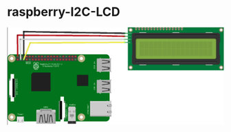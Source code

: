 # raspberry-I2C-LCD


![Alt text of the image](https://github.com/cololaborde/raspberry-I2C-LCD/blob/main/image.png)
